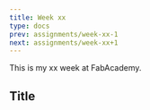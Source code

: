 ```yaml
---
title: Week xx
type: docs
prev: assignments/week-xx-1
next: assignments/week-xx+1
---
```


This is my xx week at FabAcademy.

## Title
